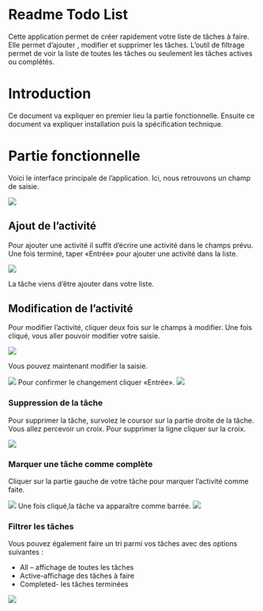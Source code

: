 
# Readme Todo List

Cette application permet de créer rapidement votre liste de tâches à faire. Elle permet d’ajouter , modifier et supprimer les tâches. L’outil de filtrage permet de voir la liste de toutes les tâches ou seulement les tâches actives ou complétés.

# Introduction

Ce document va expliquer en premier lieu la partie fonctionnelle. Ensuite ce document va expliquer installation puis la spécification technique.

# Partie fonctionnelle
Voici le interface principale de l’application. Ici, nous retrouvons un champ de saisie.

<img src="ReadMeImages/mainMenu.jpg">

## Ajout de l’activité

Pour ajouter une activité il suffit d’écrire une activité dans le champs prévu.
Une fois terminé, taper «Entrée» pour ajouter une activité dans la liste.

<img src="ReadMeImages/ajout.png">

La tâche viens d’être ajouter dans votre liste.

## Modification de l’activité

Pour modifier l’activité, cliquer deux fois sur le champs à modifier. Une fois cliqué, vous aller pouvoir modifier votre saisie. 

<img src="ReadMeImages/modifier.png">

Vous pouvez maintenant modifier la saisie.

<img src="ReadMeImages/modifierPart2.png">
Pour confirmer le changement cliquer «Entrée». 

<img src="ReadMeImages/modifierPart3.png">

### Suppression de la tâche

Pour supprimer la tâche, survolez le coursor sur la partie droite de la tâche. Vous allez percevoir un croix. 
Pour supprimer la ligne cliquer sur la croix.

<img src="ReadMeImages/suppression.png">

### Marquer une tâche comme complète

Cliquer sur la partie gauche de votre tâche pour marquer l’activité comme faite.

<img src="ReadMeImages/marquerLigne.png">
Une fois cliqué,la tâche va apparaître comme barrée.
<img src="ReadMeImages/tacheBarré.png">

### Filtrer les tâches

Vous pouvez également faire un tri parmi vos tâches avec des options suivantes :

 - All – affichage de toutes les tâches
 - Active-affichage des tâches à faire
 - Completed- les tâches terminées

<img src="ReadMeImages/ListOfTasksNoFilter.png">



